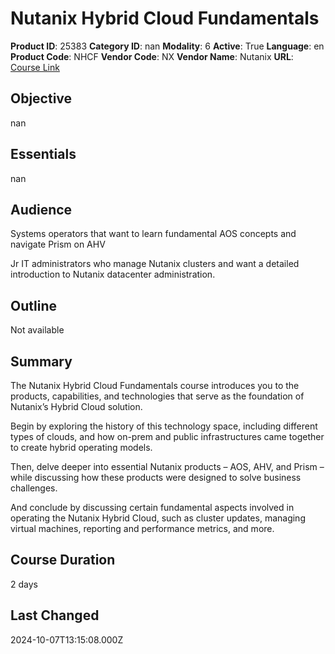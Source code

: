 # Nutanix Hybrid Cloud Fundamentals

**Product ID**: 25383
**Category ID**: nan
**Modality**: 6
**Active**: True
**Language**: en
**Product Code**: NHCF
**Vendor Code**: NX
**Vendor Name**: Nutanix
**URL**: [Course Link](https://www.fastlaneus.com/course/nutanix-nhcf)

## Objective
nan

## Essentials
nan

## Audience
Systems operators that want to learn fundamental AOS concepts and navigate Prism on AHV

Jr IT administrators who manage Nutanix clusters and want a detailed introduction to Nutanix datacenter administration.

## Outline
Not available

## Summary
The Nutanix Hybrid Cloud Fundamentals course introduces you to the products, capabilities, and technologies that serve as the foundation of Nutanix’s Hybrid Cloud solution.

Begin by exploring the history of this technology space, including different types of clouds, and how on-prem and public infrastructures came together to create hybrid operating models.

Then, delve deeper into essential Nutanix products – AOS, AHV, and Prism – while discussing how these products were designed to solve business challenges.

And conclude by discussing certain fundamental aspects involved in operating the Nutanix Hybrid Cloud, such as cluster updates, managing virtual machines, reporting and performance metrics, and more.

## Course Duration
2 days

## Last Changed
2024-10-07T13:15:08.000Z
